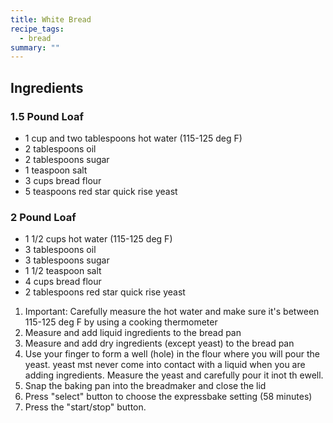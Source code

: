```yaml
---
title: White Bread
recipe_tags:
  - bread
summary: ""
---
```


## Ingredients

### 1.5 Pound Loaf

* 1 cup and two tablespoons hot water (115-125 deg F)
* 2 tablespoons oil
* 2 tablespoons sugar
* 1 teaspoon salt
* 3 cups bread flour
* 5 teaspoons red star quick rise yeast

### 2 Pound Loaf

* 1 1/2 cups hot water (115-125 deg F)
* 3 tablespoons oil
* 3 tablespoons sugar
* 1 1/2 teaspoon salt
* 4 cups bread flour
* 2 tablespoons red star quick rise yeast
 
1. Important: Carefully measure the hot water and make sure it's between 115-125 deg F by using a cooking thermometer
1. Measure and add liquid ingredients to the bread pan
1. Measure and add dry ingredients (except yeast) to the bread pan
1. Use your finger to form a well (hole) in the flour where you will pour the yeast.  yeast mst never come into contact with a liquid when you are adding ingredients.  Measure the yeast and carefully pour it inot th ewell.
1. Snap the baking pan into the breadmaker and close the lid
1. Press "select" button to choose the expressbake setting (58 minutes)
1. Press the "start/stop" button.